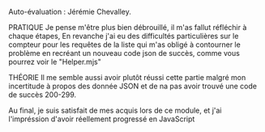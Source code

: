 Auto-évaluation : Jérémie Chevalley.

PRATIQUE
Je pense m'être plus bien débrouillé, il m'as fallut réfléchir à chaque étapes, 
En revanche j'ai eu des difficultés particulières sur le compteur pour les requêtes de la liste
qui m'as obligé à contourner le problème en recréant un nouveau code json de succès, comme vous pourrez voir le "Helper.mjs"

THÉORIE
Il me semble aussi avoir plutôt réussi cette partie malgré mon incertitude à propos des donnée JSON et de na pas avoir trouvé une code de succès 200-299.

Au final, je suis satisfait de mes acquis lors de ce module, et j'ai l'impréssion d'avoir réellement progressé en JavaScript

